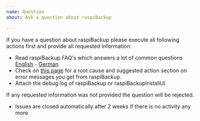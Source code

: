 ```yaml
---
name: Question 
about: Ask a question about raspiBackup

---
```


If you have a question about raspiBackup please execute all following actions first and provide all requested information:

* Read raspiBackup FAQ's which answers a lot of common questions [English](https://www.linux-tips-and-tricks.de/en/faq) - [German](https://www.linux-tips-and-tricks.de/de/faq)
* Check on [this page](https://www.linux-tips-and-tricks.de/en/rmessages/) for a root cause and suggested action section on error messages you get from raspiBackup.
* Attach the debug log of raspiBackup or raspiBackupInstallUI 

If any requested information was not provided the question will be rejected.

* Issues are closed automatically after 2 weeks if there is no activity any more
